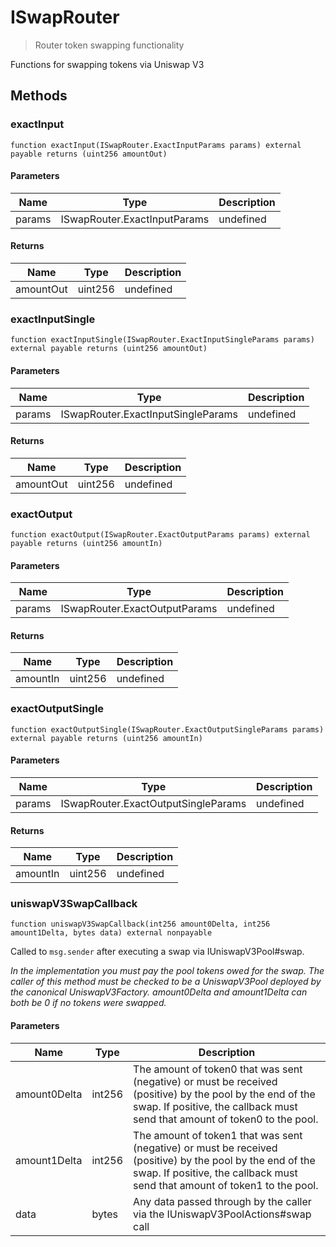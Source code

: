 # ISwapRouter



> Router token swapping functionality

Functions for swapping tokens via Uniswap V3



## Methods

### exactInput

```solidity
function exactInput(ISwapRouter.ExactInputParams params) external payable returns (uint256 amountOut)
```





#### Parameters

| Name | Type | Description |
|---|---|---|
| params | ISwapRouter.ExactInputParams | undefined |

#### Returns

| Name | Type | Description |
|---|---|---|
| amountOut | uint256 | undefined |

### exactInputSingle

```solidity
function exactInputSingle(ISwapRouter.ExactInputSingleParams params) external payable returns (uint256 amountOut)
```





#### Parameters

| Name | Type | Description |
|---|---|---|
| params | ISwapRouter.ExactInputSingleParams | undefined |

#### Returns

| Name | Type | Description |
|---|---|---|
| amountOut | uint256 | undefined |

### exactOutput

```solidity
function exactOutput(ISwapRouter.ExactOutputParams params) external payable returns (uint256 amountIn)
```





#### Parameters

| Name | Type | Description |
|---|---|---|
| params | ISwapRouter.ExactOutputParams | undefined |

#### Returns

| Name | Type | Description |
|---|---|---|
| amountIn | uint256 | undefined |

### exactOutputSingle

```solidity
function exactOutputSingle(ISwapRouter.ExactOutputSingleParams params) external payable returns (uint256 amountIn)
```





#### Parameters

| Name | Type | Description |
|---|---|---|
| params | ISwapRouter.ExactOutputSingleParams | undefined |

#### Returns

| Name | Type | Description |
|---|---|---|
| amountIn | uint256 | undefined |

### uniswapV3SwapCallback

```solidity
function uniswapV3SwapCallback(int256 amount0Delta, int256 amount1Delta, bytes data) external nonpayable
```

Called to `msg.sender` after executing a swap via IUniswapV3Pool#swap.

*In the implementation you must pay the pool tokens owed for the swap. The caller of this method must be checked to be a UniswapV3Pool deployed by the canonical UniswapV3Factory. amount0Delta and amount1Delta can both be 0 if no tokens were swapped.*

#### Parameters

| Name | Type | Description |
|---|---|---|
| amount0Delta | int256 | The amount of token0 that was sent (negative) or must be received (positive) by the pool by the end of the swap. If positive, the callback must send that amount of token0 to the pool. |
| amount1Delta | int256 | The amount of token1 that was sent (negative) or must be received (positive) by the pool by the end of the swap. If positive, the callback must send that amount of token1 to the pool. |
| data | bytes | Any data passed through by the caller via the IUniswapV3PoolActions#swap call |




